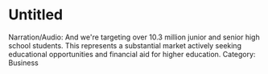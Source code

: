 # Untitled

Narration/Audio: And we're targeting over 10.3 million junior and senior high school students. This represents a substantial market actively seeking educational opportunities and financial aid for higher education.
Category: Business